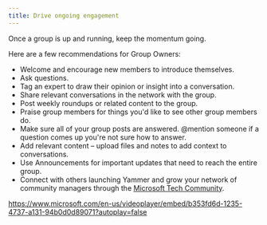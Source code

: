 ```yaml
---
title: Drive ongoing engagement
---
```


Once a group is up and running, keep the momentum going\.

Here are a few recommendations for Group Owners:

- Welcome and encourage new members to introduce themselves\.
- Ask questions\.
- Tag an expert to draw their opinion or insight into a conversation\.
- Share relevant conversations in the network with the group\.
- Post weekly roundups or related content to the group\.
- Praise group members for things you'd like to see other group members do\.
- Make sure all of your group posts are answered\. @mention someone if a question comes up you're not sure how to answer\.
- Add relevant content – upload files and notes to add context to conversations\.
- Use Announcements for important updates that need to reach the entire group\.
- Connect with others launching Yammer and grow your network of community managers through the [Microsoft Tech Community](https://techcommunity.microsoft.com/)\.

[https://www\.microsoft\.com/en\-us/videoplayer/embed/b353fd6d\-1235\-4737\-a131\-94b0d0d89071?autoplay=false](https://www.microsoft.com/en-us/videoplayer/embed/b353fd6d-1235-4737-a131-94b0d0d89071?autoplay=false)


